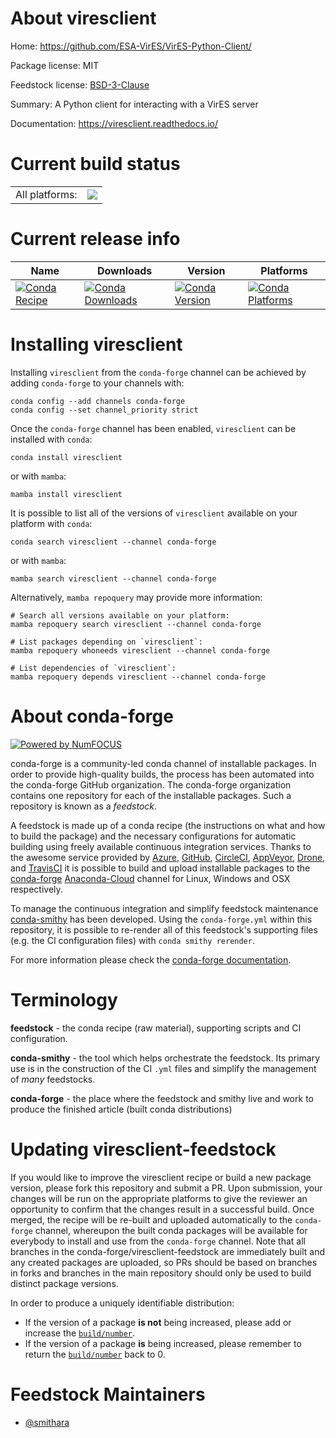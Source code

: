 About viresclient
=================

Home: https://github.com/ESA-VirES/VirES-Python-Client/

Package license: MIT

Feedstock license: [BSD-3-Clause](https://github.com/conda-forge/viresclient-feedstock/blob/main/LICENSE.txt)

Summary: A Python client for interacting with a VirES server

Documentation: https://viresclient.readthedocs.io/

Current build status
====================


<table><tr><td>All platforms:</td>
    <td>
      <a href="https://dev.azure.com/conda-forge/feedstock-builds/_build/latest?definitionId=17821&branchName=main">
        <img src="https://dev.azure.com/conda-forge/feedstock-builds/_apis/build/status/viresclient-feedstock?branchName=main">
      </a>
    </td>
  </tr>
</table>

Current release info
====================

| Name | Downloads | Version | Platforms |
| --- | --- | --- | --- |
| [![Conda Recipe](https://img.shields.io/badge/recipe-viresclient-green.svg)](https://anaconda.org/conda-forge/viresclient) | [![Conda Downloads](https://img.shields.io/conda/dn/conda-forge/viresclient.svg)](https://anaconda.org/conda-forge/viresclient) | [![Conda Version](https://img.shields.io/conda/vn/conda-forge/viresclient.svg)](https://anaconda.org/conda-forge/viresclient) | [![Conda Platforms](https://img.shields.io/conda/pn/conda-forge/viresclient.svg)](https://anaconda.org/conda-forge/viresclient) |

Installing viresclient
======================

Installing `viresclient` from the `conda-forge` channel can be achieved by adding `conda-forge` to your channels with:

```
conda config --add channels conda-forge
conda config --set channel_priority strict
```

Once the `conda-forge` channel has been enabled, `viresclient` can be installed with `conda`:

```
conda install viresclient
```

or with `mamba`:

```
mamba install viresclient
```

It is possible to list all of the versions of `viresclient` available on your platform with `conda`:

```
conda search viresclient --channel conda-forge
```

or with `mamba`:

```
mamba search viresclient --channel conda-forge
```

Alternatively, `mamba repoquery` may provide more information:

```
# Search all versions available on your platform:
mamba repoquery search viresclient --channel conda-forge

# List packages depending on `viresclient`:
mamba repoquery whoneeds viresclient --channel conda-forge

# List dependencies of `viresclient`:
mamba repoquery depends viresclient --channel conda-forge
```


About conda-forge
=================

[![Powered by
NumFOCUS](https://img.shields.io/badge/powered%20by-NumFOCUS-orange.svg?style=flat&colorA=E1523D&colorB=007D8A)](https://numfocus.org)

conda-forge is a community-led conda channel of installable packages.
In order to provide high-quality builds, the process has been automated into the
conda-forge GitHub organization. The conda-forge organization contains one repository
for each of the installable packages. Such a repository is known as a *feedstock*.

A feedstock is made up of a conda recipe (the instructions on what and how to build
the package) and the necessary configurations for automatic building using freely
available continuous integration services. Thanks to the awesome service provided by
[Azure](https://azure.microsoft.com/en-us/services/devops/), [GitHub](https://github.com/),
[CircleCI](https://circleci.com/), [AppVeyor](https://www.appveyor.com/),
[Drone](https://cloud.drone.io/welcome), and [TravisCI](https://travis-ci.com/)
it is possible to build and upload installable packages to the
[conda-forge](https://anaconda.org/conda-forge) [Anaconda-Cloud](https://anaconda.org/)
channel for Linux, Windows and OSX respectively.

To manage the continuous integration and simplify feedstock maintenance
[conda-smithy](https://github.com/conda-forge/conda-smithy) has been developed.
Using the ``conda-forge.yml`` within this repository, it is possible to re-render all of
this feedstock's supporting files (e.g. the CI configuration files) with ``conda smithy rerender``.

For more information please check the [conda-forge documentation](https://conda-forge.org/docs/).

Terminology
===========

**feedstock** - the conda recipe (raw material), supporting scripts and CI configuration.

**conda-smithy** - the tool which helps orchestrate the feedstock.
                   Its primary use is in the construction of the CI ``.yml`` files
                   and simplify the management of *many* feedstocks.

**conda-forge** - the place where the feedstock and smithy live and work to
                  produce the finished article (built conda distributions)


Updating viresclient-feedstock
==============================

If you would like to improve the viresclient recipe or build a new
package version, please fork this repository and submit a PR. Upon submission,
your changes will be run on the appropriate platforms to give the reviewer an
opportunity to confirm that the changes result in a successful build. Once
merged, the recipe will be re-built and uploaded automatically to the
`conda-forge` channel, whereupon the built conda packages will be available for
everybody to install and use from the `conda-forge` channel.
Note that all branches in the conda-forge/viresclient-feedstock are
immediately built and any created packages are uploaded, so PRs should be based
on branches in forks and branches in the main repository should only be used to
build distinct package versions.

In order to produce a uniquely identifiable distribution:
 * If the version of a package **is not** being increased, please add or increase
   the [``build/number``](https://docs.conda.io/projects/conda-build/en/latest/resources/define-metadata.html#build-number-and-string).
 * If the version of a package **is** being increased, please remember to return
   the [``build/number``](https://docs.conda.io/projects/conda-build/en/latest/resources/define-metadata.html#build-number-and-string)
   back to 0.

Feedstock Maintainers
=====================

* [@smithara](https://github.com/smithara/)

